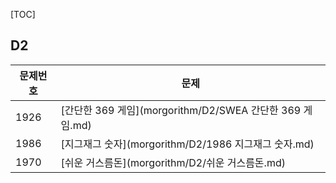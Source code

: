 [TOC]

## D2

| 문제번호 | 문제                                                     |
| -------- | -------------------------------------------------------- |
| 1926     | [간단한 369 게임](morgorithm/D2/SWEA 간단한 369 게임.md) |
| 1986     | [지그재그 숫자](morgorithm/D2/1986 지그재그 숫자.md)     |
| 1970     | [쉬운 거스름돈](morgorithm/D2/쉬운 거스름돈.md)          |

